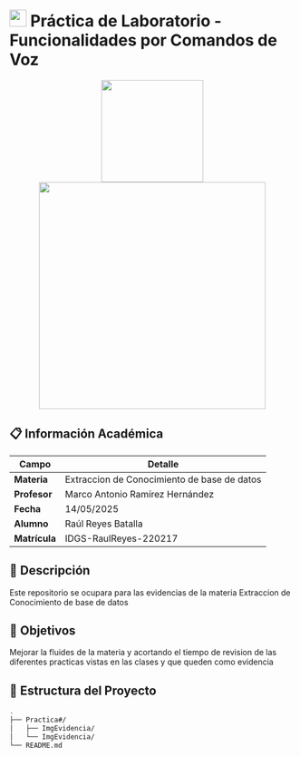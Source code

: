 # <img src="https://via.placeholder.com/40?text=🔬" width="30"> Práctica de Laboratorio -  Funcionalidades por Comandos de Voz

<div align="center">
  <img src="https://utxicotepec.edu.mx/wp-content/uploads/2025/03/LOGO-UTXJ11.png" height="180">
  <img src="https://scontent-qro1-2.xx.fbcdn.net/v/t39.30808-6/477453846_9477577298960571_2638247880462765515_n.jpg?_nc_cat=107&ccb=1-7&_nc_sid=6ee11a&_nc_eui2=AeHC0AUt00YEKDoYUAuMzNsAu2QOIDGIfoS7ZA4gMYh-hNFy0jmfClUw3uD-e5taGKYVtC2F81Ae_o_uybgMYKMe&_nc_ohc=B-p4QCQMNKsQ7kNvwHjjhZU&_nc_oc=AdkCF8izExcmWm85LS65Vb09j49YvWrOvDDh2yMnt-uOEwDewJfZd0aYZXWMX1BbmxY&_nc_zt=23&_nc_ht=scontent-qro1-2.xx&_nc_gid=-EcpwTrhG8CZS_s0mnrrWg&oh=00_AfLzYnjjFyhDbh_xjoE68X4sIpiUcU9EMIt8qvsAfaOGPA&oe=682A8C06" height="400">
</div>

## 📋 Información Académica
| **Campo**       | **Detalle**                  |
|-----------------|------------------------------|
| **Materia**     | Extraccion de Conocimiento de base de datos         |
| **Profesor**    | Marco Antonio Ramírez Hernández         |
| **Fecha**       | 14/05/2025                   |
| **Alumno**      | Raúl Reyes Batalla               |
| **Matrícula**   | IDGS-RaulReyes-220217        |

## 🎯 Descripción 
Este repositorio se ocupara para las evidencias de la materia Extraccion de Conocimiento de base de datos

## 🎯 Objetivos
Mejorar la fluides de la materia y acortando el tiempo de revision de las diferentes practicas vistas en las clases y que queden como evidencia

## 📂 Estructura del Proyecto
```bash
.
├── Practica#/                
│   ├── ImgEvidencia/ 
│   └── ImgEvidencia/
└── README.md           